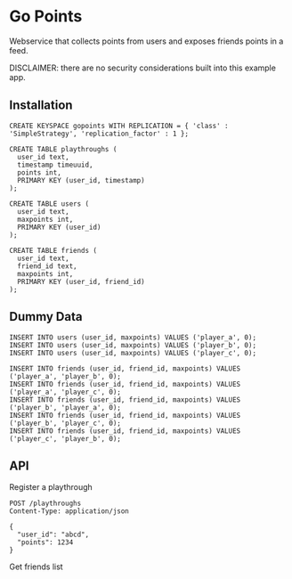 Go Points
=========

Webservice that collects points from users and exposes friends points in a feed.

DISCLAIMER: there are no security considerations built into this example app.

Installation
------------

    CREATE KEYSPACE gopoints WITH REPLICATION = { 'class' : 'SimpleStrategy', 'replication_factor' : 1 };

    CREATE TABLE playthroughs (
      user_id text,
      timestamp timeuuid,
      points int,
      PRIMARY KEY (user_id, timestamp)
    );

    CREATE TABLE users (
      user_id text,
      maxpoints int,
      PRIMARY KEY (user_id)
    );

    CREATE TABLE friends (
      user_id text,
      friend_id text,
      maxpoints int,
      PRIMARY KEY (user_id, friend_id)
    );

Dummy Data
----------

    INSERT INTO users (user_id, maxpoints) VALUES ('player_a', 0);
    INSERT INTO users (user_id, maxpoints) VALUES ('player_b', 0);
    INSERT INTO users (user_id, maxpoints) VALUES ('player_c', 0);

    INSERT INTO friends (user_id, friend_id, maxpoints) VALUES ('player_a', 'player_b', 0);
    INSERT INTO friends (user_id, friend_id, maxpoints) VALUES ('player_a', 'player_c', 0);
    INSERT INTO friends (user_id, friend_id, maxpoints) VALUES ('player_b', 'player_a', 0);
    INSERT INTO friends (user_id, friend_id, maxpoints) VALUES ('player_b', 'player_c', 0);
    INSERT INTO friends (user_id, friend_id, maxpoints) VALUES ('player_c', 'player_b', 0);

API
---

Register a playthrough

    POST /playthroughs
    Content-Type: application/json

    {
      "user_id": "abcd",
      "points": 1234
    }

Get friends list